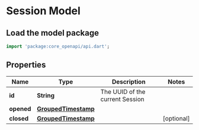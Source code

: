 # Session Model

## Load the model package
```dart
import 'package:core_openapi/api.dart';
```

## Properties
Name | Type | Description | Notes
------------ | ------------- | ------------- | -------------
**id** | **String** | The UUID of the current Session | 
**opened** | [**GroupedTimestamp**](GroupedTimestamp) |  | 
**closed** | [**GroupedTimestamp**](GroupedTimestamp) |  | [optional] 




